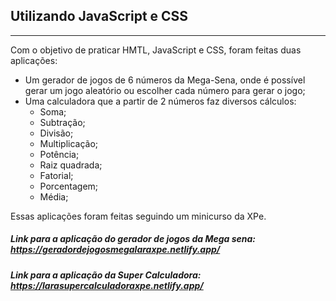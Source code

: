 ## Utilizando JavaScript e CSS
---

Com o objetivo de praticar HMTL, JavaScript e CSS, foram feitas duas aplicações:
 - Um gerador de jogos de 6 números da Mega-Sena, onde é possível gerar um jogo aleatório ou escolher cada número para gerar o jogo; 
 - Uma calculadora que a partir de 2 números faz diversos cálculos: 
    - Soma;
    - Subtração;
    - Divisão;
    - Multiplicação;
    - Potência;
    - Raiz quadrada;
    - Fatorial;
    - Porcentagem;
    - Média;

Essas aplicações foram feitas seguindo um minicurso da XPe.
##### Link para a aplicação do gerador de jogos da Mega sena:  https://geradordejogosmegalaraxpe.netlify.app/
##### Link para a aplicação da Super Calculadora:  https://larasupercalculadoraxpe.netlify.app/
